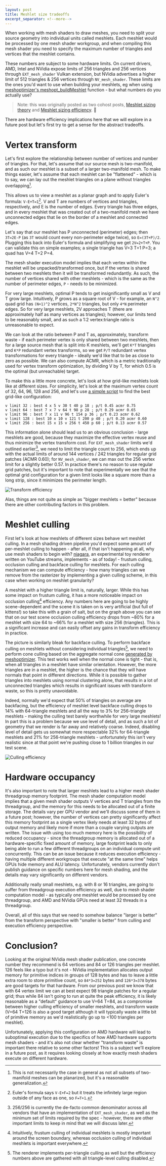 ```yaml
---
layout: post
title: Meshlet size tradeoffs
excerpt_separator: <!--more-->
---
```


When working with mesh shaders to draw meshes, you need to split your source geometry into individual units called meshlets. Each meshlet would be processed by one mesh shader workgroup, and when compiling this mesh shader you need to specify the maximum number of triangles and vertices that the meshlet contains.

These numbers are subject to some hardware limits. On current drivers, AMD, Intel and NVidia expose limits of 256 triangles and 256 vertices through `EXT_mesh_shader` Vulkan extension, but NVidia advertises a higher limit of 512 triangles & 256 vertices through `NV_mesh_shader`. These limits are the ones you'd want to use when building your meshlets, eg when using [meshoptimizer's meshopt_buildMeshlet](https://github.com/zeux/meshoptimizer#mesh-shading) function - but what numbers do you actually use?

<!--more-->

> Note: this was originally posted as two cohost posts, [Meshlet sizing theory](https://cohost.org/zeux/post/659687-meshlet-sizing-theor) and [Meshlet sizing efficiency](https://cohost.org/zeux/post/779129-meshlet-sizing-effic). 🐞

There are hardware efficiency implications here that we will explore in a future post but let's first try to get a sense for the abstract tradeoffs.

# Vertex transform

Let's first explore the relationship between number of vertices and number of triangles. For that, let's assume that our source mesh is two-manifold, and as such our meshlet is a subset of a larger two-manifold mesh. To make things easier, let's assume that each meshlet can be  "flattened" - which is to say, we can lay out the meshlet triangles on a plane without triangles overlapping[^1].

This allows us to view a meshlet as a planar graph and to apply Euler's formula: `V-E+T=1`[^2]. V and T are numbers of vertices and triangles, respectively, and E is the number of edges. Every triangle has three edges, and in every meshlet that was created out of a two-manifold mesh we have unconnected edges that lie on the border of a meshlet and connected edges. 

Let's say that our meshlet has P unconnected (perimeter) edges; then `3T=2E-P` (as `3T` would count every non-perimeter edge twice), so `E=(3T+P)/2`. Plugging this back into Euler's formula and simplifying we get `2V=2+T+P`. You can validate this on simple examples; a single triangle has V=3 T=1 P=3; a quad has V=4 T=2 P=4.

The mesh shader execution model implies that each vertex within the meshlet will be unpacked/transformed once, but if the vertex is shared between two meshlets then it will be transformed redundantly. As such, the number of vertices shared with other meshlets - which is the same as the number of perimeter edges, `P` - needs to be minimized.

For very large meshlets, optimal P tends to get insignificantly small as V and T grow large. Intuitively, P grows as a square root of V - for example, an `N^2` quad grid has `(N+1)^2` vertices, `2*N^2` triangles, but only `4*N` perimeter edges. So for very large meshlets, 2V approaches T (there are approximately half as many vertices as triangles); however, our limits tend to be reasonably small, and as such a 1:2 vertex:triangle ratio is unreasonable to expect.

We can look at the ratio between P and T as, approximately, transform waste - if each perimeter vertex is only shared between two meshlets, then for a large source mesh that is split into K meshlets, we'll get `K*T` triangles and `K*P` redundant vertex transforms, so we get `P/T` redundant vertex transformations for every triangle - ideally we'd like that to be as close to zero as possible. We can also compute ACMR, which is a metric traditionally used for vertex transform optimization, by dividing V by T, for which 0.5 is the optimal (but unreachable) target.

To make this a little more concrete, let's look at how grid-like meshlets look like at different sizes. For simplicity, let's look at the maximum vertex count of 32, 64, 96, 128 and 256, and let's use [a simple script](https://gist.github.com/zeux/1ebc5e04030a681f7957ded0f5957015) to find the best grid-like configuration:

```
v limit 32 : best 4 x 5 v 30 t 40 p 18 ; p/t 0.45 acmr 0.75
v limit 64 : best 7 x 7 v 64 t 98 p 28 ; p/t 0.29 acmr 0.65
v limit 96 : best 7 x 11 v 96 t 154 p 36 ; p/t 0.23 acmr 0.62
v limit 128 : best 10 x 10 v 121 t 200 p 40 ; p/t 0.20 acmr 0.60
v limit 256 : best 15 x 15 v 256 t 450 p 60 ; p/t 0.13 acmr 0.57
```

This information alone should lead us to an obvious conclusion - large meshlets are good, because they maximize the effective vertex reuse and thus minimize the vertex transform cost. For `EXT_mesh_shader` limits we'd outlined earlier[^3], we need to limit the triangle count to 256, which ends up with the actual limits of around 144 vertices / 242 triangles for regular grid patches (ACMR 0.60); for `NV_mesh_shader`, we can max out the 256 vertex limit for a slightly better 0.57. In practice there's no reason to use regular grid patches, but it's important to note that experimentally we see that the optimal grid configuration for a given limit looks like a square more than a long strip, since it minimizes the perimeter length.

![Transform efficiency](/images/meshlets_1.png)

Alas, things are not quite as simple as "bigger meshlets = better" because there are other contributing factors in this problem.

# Meshlet culling

First let's look at how meshlets of different sizes behave wrt meshlet culling. In a mesh shading driven pipeline you'd expect some amount of per-meshlet culling to happen - after all, if that isn't happening at all, why use mesh shaders to begin with? [niagara](https://github.com/zeux/niagara), an experimental toy renderer written on YouTube streams, implements - as of today! - frustum culling, occlusion culling and backface culling for meshlets. For each culling mechanism we can compute efficiency - how many triangles can we remove from the rasterizer by implementing a given culling scheme, in this case when working on meshlet granularity?

A meshlet with a higher triangle limit is, naturally, larger. While this has some impact on frustum culling, it has a more noticeable impact on occlusion culling[^4] efficiency. Any numbers here are going to be highly scene-dependent and the scene it is taken on is very artificial (but full of kittens!) so take this with a grain of salt, but on the graph above you can see that on our test scene occlusion culling efficiency drops from ~80% for a meshlet with size 64 to ~66% for a meshlet with size 256 (triangles). This is a significant increase and can easily offset any gains in transform efficiency in practice.

The picture is similarly bleak for backface culling. To perform backface culling on meshlets without considering individual triangles[^5], we need to perform cone culling based on the aggregate normal cone [generated by meshoptimizer](https://github.com/zeux/meshoptimizer#mesh-shading). This test works well when the normal cone is tight - that is, when all triangles in a meshlet have similar orientation. However, the more triangles are in a meshlet, the higher is the chance that they will have normals that point in different directions. While it is possible to gather triangles into meshlets using normal clustering alone, that results in a lot of unconnected triangles which results in significant issues with transform waste, so this is pretty unavoidable.

Indeed, normally we'd expect that 50% of triangles on average are backfacing, but the efficiency of meshlet level backface culling drops to 14% with 64-triangle meshlets and all the way to 3% for 256-triangle meshlets - making the culling test barely worthwhile for very large meshlets! In part this is a problem because we use level of detail, and as such a lot of geometry that we render is far away and relatively coarse. Indeed, disabling level of detail gets us somewhat more respectable 32% for 64-triangle meshlets and 21% for 256-triangle meshlets - unfortunately this isn't very realistic since at that point we're pushing close to 1 billion triangles in our test scene.

![Culling efficiency](/images/meshlets_2.png)

# Hardware occupancy

It's also important to note that larger meshlets lead to a higher mesh shader threadgroup memory footprint. The mesh shader computation model implies that a given mesh shader outputs V vertices and T triangles from the threadgroup, and the memory for this needs to be allocated out of a finite storage. The details vary per GPU vendor and we'll discuss some of them in a future post; however, the number of vertices can pretty significantly affect this memory footprint as a single vertex likely needs at least 32 bytes of output memory and likely more if more than a couple varying outputs are written. The issue with using too much memory here is the possibility of reduced occupancy - since the threadgroup memory is allocated out of a hardware-specific fixed amount of memory, large footprint leads to only being able to run a few different threadgroups on an individual compute unit concurrently. This can be an issue because it reduces execution efficiency - having multiple different workgroups that execute "at the same time" helps GPUs hide memory and ALU latency. Unfortunately, vendors currently don't publish guidance on specific numbers here for mesh shading, and the details may vary significantly on different vendors.

Additionally really small meshlets, e.g. with 8 or 16 triangles, are going to suffer from threadgroup execution efficiency as well, due to mesh shader computation model - as typically one meshlet would be processed by one threadgroup, and AMD and NVidia GPUs need at least 32 threads in a threadgroup.

Overall, all of this says that we need to somehow balance "larger is better" from the transform perspective with "smaller is better" from culling and execution efficiency perspective.

# Conclusion?

Looking at the original NVidia mesh shader publication, one concrete number they recommend is 64 vertices and 84 or 126 triangles per meshlet. 126 feels like a typo but it's not - NVidia implementation allocates output memory for primitive indices in groups of 128 bytes and has to leave a little extra room to store primitive count, so `84*3=252` bytes and `126*3=378` bytes are good targets for that hardware. From our previous post we know that with 64 vertex limit we can at best expect 98 triangle patches for a regular grid; thus while 84 isn't going to run at quite the peak efficiency, it is likely reasonable as a "default" guidance to use V=64 T=84, as a compromise between higher culling efficiency of smaller meshlets, and transform waste (V=64 T=126 is also a good target although it will typically waste a little bit of primitive memory as we'd realistically go up to <100 triangles per meshlet).

Unfortunately, applying this configuration on AMD hardware will lead to suboptimal execution due to the specifics of how AMD hardware supports mesh shaders - and it's also not clear whether "transform waste" is important there relative to some other factors! This is a subject we'll explore in a future post, as it requires looking closely at how exactly mesh shaders execute on different hardware.

[^1]: This is not necessarily the case in general as not all subsets of two-manifold meshes can be planarized, but it's a reasonable generalization.
[^2]: Euler's formula says `V-E+F=2` but it treats the infinitely large region outside of any face as one, so `F=T+1`.
[^3]: 256/256 is currently the de-facto common denominator across all vendors that have an implementation of `EXT_mesh_shader`, as well as the minimum set of limits required by the spec - however, there are other important limits to keep in mind that we will discuss later.
[^4]: Intuitively, frustum culling of individual meshlets is mostly important around the screen boundary, whereas occlusion culling of individual meshlets is important everywhere.
[^5]: The renderer implements per-triangle culling as well but the efficiency numbers above are gathered with all triangle-level culling disabled.